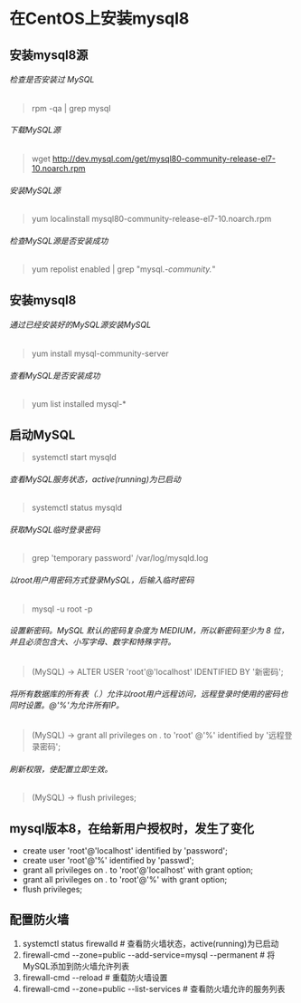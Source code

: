 # 在CentOS上安装mysql8

## 安装mysql8源
###### 检查是否安装过 MySQL
> rpm -qa | grep mysql
###### 下载MySQL源
> wget http://dev.mysql.com/get/mysql80-community-release-el7-10.noarch.rpm
###### 安装MySQL源
> yum localinstall mysql80-community-release-el7-10.noarch.rpm
###### 检查MySQL源是否安装成功
> yum repolist enabled | grep "mysql.*-community.*"

## 安装mysql8
###### 通过已经安装好的MySQL源安装MySQL
> yum install mysql-community-server
###### 查看MySQL是否安装成功
> yum list installed mysql-*

## 启动MySQL
> systemctl start mysqld
###### 查看MySQL服务状态，active(running)为已启动 
> systemctl status mysqld
###### 获取MySQL临时登录密码 
> grep 'temporary password' /var/log/mysqld.log
###### 以root用户用密码方式登录MySQL，后输入临时密码
> mysql -u root -p 
###### 设置新密码。MySQL 默认的密码复杂度为 MEDIUM，所以新密码至少为 8 位，并且必须包含大、小写字母、数字和特殊字符。
> (MySQL) -> ALTER USER 'root'@'localhost' IDENTIFIED BY '新密码'; 
###### 将所有数据库的所有表（*.*）允许以root用户远程访问，远程登录时使用的密码也同时设置。@'%'为允许所有IP。
> (MySQL) -> grant all privileges on *.* to 'root' @'%' identified by '远程登录密码'; 
###### 刷新权限，使配置立即生效。
> (MySQL) -> flush privileges; 

## mysql版本8，在给新用户授权时，发生了变化
- create user 'root'@'localhost' identified by  'password';
- create user 'root'@'%' identified by 'passwd';
- grant all privileges on *.* to 'root'@'localhost' with grant option;
- grant all privileges on *.* to 'root'@'%' with grant option;
- flush privileges;

## 配置防火墙
1. systemctl status firewalld # 查看防火墙状态，active(running)为已启动
2. firewall-cmd --zone=public --add-service=mysql --permanent # 将MySQL添加到防火墙允许列表
3. firewall-cmd --reload # 重载防火墙设置
4. firewall-cmd --zone=public --list-services # 查看防火墙允许的服务列表
